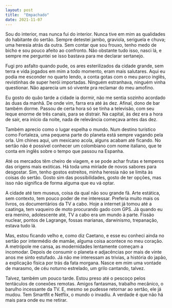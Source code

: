 ```yaml
---
layout: post
title:  "Empachado"
date: 2021-11-07
---
```


Sou do interior, mas nunca fui do interior. Nunca tive em mim as qualidades do habitante do sertão. Sempre detestei jambo, graviola, seriguela e chuva; uma heresia atrás da outra. Sem contar que sou frouxo, tenho medo de bicho e sou pouco afeito ao confronto. Não obstante tudo isso, nasci lá, e sempre me perguntei se isso bastava para me declarar sertanejo.

<!--more-->

Fugi pro asfalto quando pude, os ares esterilizados da cidade grande, sem terra e vida jogados em mim a todo momento, eram mais salutares. Aqui eu podia me esconder no quarto lendo, a conta gotas com o meu parco inglês, revistinhas de super herói importadas. Ninguém estranhava, ninguém vinha questionar. Não aparecia um só vivente pra reclamar do meu amofino.

Eu gosto do quão tarde a cidade ia dormir, não me sentia sozinho acordado às duas da manhã. De onde vim, farra era até às dez. Afinal, dono de bar também dorme. Passou de certa hora só se tinha a televisão, com seu leque enorme de três canais, para se distrair. Na capital, às dez era a hora de sair, era início da noite, nada de relevância começava antes das dez.

Também aprecio como o lugar espelha o mundo. Num destino turístico como Fortaleza, uma pequena parte do planeta está sempre vagando pela orla. Um chines aqui, um mexicano acola, alguns acabam até ficando. No sertão não é possível conhecer um colombiano com nome italiano, que te conta em inglês sobre o tempo que passou na Espanha.

Até os mercados têm cheiro de viagem, e se pode achar frutas e temperos das origens mais exóticas. Há toda uma miríade de novos sabores para desgostar. Sim, tenho gostos estreitos, minha heresia não se limita às coisas do sertão. Gosto sim das possibilidades, gosto de ter opções, mas isso não significa de forma alguma que eu vá optar.

A cidade até tem museus, coisa da qual não sou grande fã. Arte estática, sem contexto, tem pouco poder de me interessar. Preferia muito mais os livros, os documentários da TV a cabo. Hoje a internet já tomou até a caatinga, tem vaqueiro de moto procurando gado com GPS. Já quando eu era menino, adolescente até, TV a cabo era um mundo à parte. Fissão nuclear, pontos de Lagrange, fossas marianas, darwinismo, trepanação, estava tudo lá.

Mas, estou ficando velho e, como diz Caetano, e esse eu conheci ainda no sertão por intermédio de mamãe, alguma coisa acontece no meu coração. A metrópole me cansa, as modernidades lentamente começam a incomodar. Depois de consumir o planeta e adjacências por mais de vinte anos me sinto estufado. Já não me interessam as trivias, a história do japão, a explicação física por trás da fata morgana. Nasce em mim uma vontade de marasmo, de céu noturno estrelado, um grilo cantando, talvez.

Talvez, também um pouco tarde. Estou preso até o pescoço pelos tentáculos de conexões remotas. Amigos fantasmas, trabalho mecânico, o barulho incessante da TV. E, mesmo se pudesse retornar ao sertão, ele já mudou. Tem Smartfit e Netflix, o mundo o invadiu. A verdade é que não há mais para onde eu me retirar.